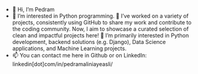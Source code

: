 - 👋 Hi, I’m Pedram
- 👀 I’m interested in Python programming.
🌱 I’ve worked on a variety of projects, consistently using GitHub to share my work and contribute to the coding community. Now, I aim to showcase a curated selection of clean and impactful projects here!
💞️ I’m primarily interested in Python development, backend solutions (e.g. Django), Data Science applications, and Machine Learning projects.
- 📫 You can contact me here in Github or on LinkedIn: linkedin[dot]com/in/pedramaliniayeasli/
